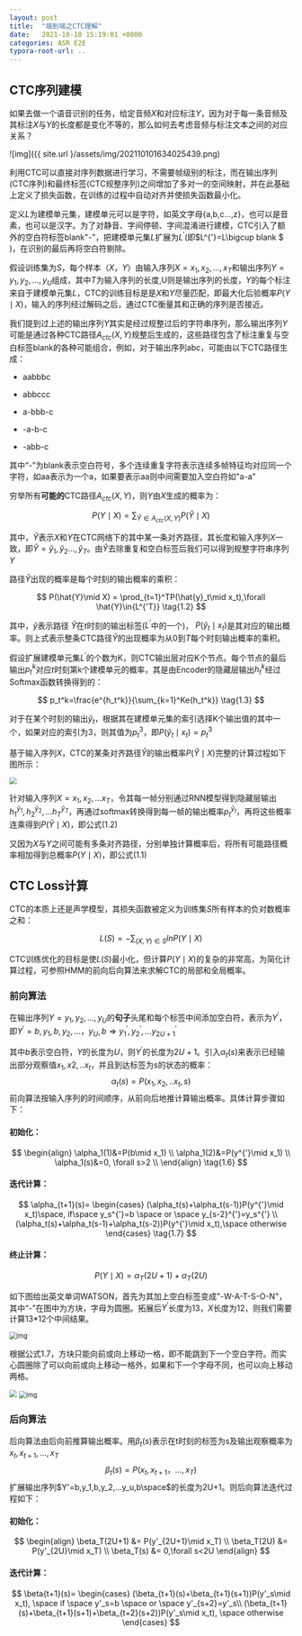 ```yaml
---
layout: post
title:  "端到端之CTC理解"
date:   2021-10-10 15:19:01 +0800
categories: ASR E2E
typora-root-url: ..
---
```


## CTC序列建模

如果去做一个语音识别的任务，给定音频$X$和对应标注$Y$，因为对于每一条音频及其标注$X$与$Y$的长度都是变化不等的，那么如何去考虑音频与标注文本之间的对应关系？

![img]({{ site.url }/assets/img/202110101634025439.png)

利用CTC可以直接对序列数据进行学习，不需要帧级别的标注，而在输出序列(CTC序列)和最终标签(CTC规整序列)之间增加了多对一的空间映射，并在此基础上定义了损失函数，在训练的过程中自动对齐并使损失函数最小化。

定义$L$​​​​​为建模单元集，建模单元可以是字符，如英文字母{a,b,c...,z}，也可以是音素，也可以是汉字。为了对静音、字间停顿、字间混淆进行建模，CTC引入了额外的空白符标签blank"-"，把建模单元集$L$​​​​扩展为$L^{'}$​​​​(即$L^{'}=L\bigcup blank $​​​​​)，在识别的最后再将空白符剔除。

假设训练集为$S$​​​​，每个样本$（X，Y）$​​​​由输入序列$X={x_1,x_2,...,x_T}$​​​​和输出序列$Y=y_1,y_2,...,y_U$​​​​组成，其中$T$​​​​为输入序列的长度,U则是输出序列的长度，$Y$​​​​的每个标注来自于建模单元集$L$​​​​，CTC的训练目标是是$X$​​​​和$Y$​​​​尽量匹配，即最大化后验概率$P(Y\mid X)$​​​​​​，输入的序列经过解码之后，通过CTC衡量其和正确的序列是否接近。

我们提到过上述的输出序列$Y$其实是经过规整过后的字符串序列，那么输出序列$Y$可能是通过各种CTC路径$A_{ctc}(X,Y)$​​​ 规整后生成的，这些路径包含了标注重复与空白标签blank的各种可能组合，例如，对于输出序列abc，可能由以下CTC路径生成：

- aabbbc

- abbccc

- a-bbb-c

- -a-b-c

- -abb-c

其中“-”为blank表示空白符号，多个连续重复字符表示连续多帧特征均对应同一个字符，如aa表示为一个a，如果要表示aa则中间需要加入空白符如"a-a"

穷举所有**可能的**CTC路径$A_{ctc}(X,Y)$​​，则$Y$​​由$X$​​生成的概率为：


$$
P(Y\mid X)=\sum_{\hat{Y}\in A_{ctc}(X,Y)}P(\hat{Y}\mid X) \tag{1.1}
$$


其中，$\hat{Y}$​​表示$X$​​和$Y$​​在CTC网络下的其中某一条对齐路径，其长度和输入序列$X$​​一致，即$\hat{Y}={\hat{y}_1,\hat{y}_2...,\hat{y}_T}$​​。由$\hat{Y}$​​去除重复和空白标签后我们可以得到规整字符串序列$Y$​​

路径$\hat{Y}$出现的概率是每个时刻的输出概率的乘积：


$$
P(\hat{Y}\mid X) = \prod_{t=1}^TP(\hat{y}_t\mid x_t),\forall \hat{Y}\in{L^{'T}} \tag{1.2}
$$




其中，$\hat{y}$​​​表示路径 $\hat{Y}$​​​在$t$​​​时刻的输出标签($L^{’}$​中的一个)， $P(\hat{y}_t\mid x_t)$​是其对应的输出概率。则上式表示整条CTC路径$\hat{Y}$​的出现概率为从$0$​到$T$​每个时刻输出概率的乘积。

假设扩展建模单元集$L^{'}$的个数为K，则CTC输出层对应K个节点。每个节点的最后输出$p_t^{k}$对应$t$时刻第k个建模单元的概率，其是由Encoder的隐藏层输出$h_t^{k}$经过Softmax函数转换得到的：


$$
p_t^k=\frac{e^{h_t^k}}{\sum_{k=1}^Ke{h_t^k}} \tag{1.3}
$$



对于在某个时刻的输出$\hat{y}_t$​ ，根据其在建模单元集的索引选择K个输出值的其中一个，如果对应的索引为3，则其值为$p_t^3$​，即$P(\hat{y}_t\mid x_t)=p_t^3$​​

基于输入序列$X$，CTC的某条对齐路径$\hat{Y}$的输出概率$P(\hat{Y}\mid X)$​​完整的计算过程如下图所示：

<img src="/assets/img/20211012195213.png" style="zoom:80%;" />

针对输入序列$X={x_1,x_2,...x_T}$​​，令其每一帧分别通过RNN模型得到隐藏层输出${h_1^{\hat{y}_1},h_2^{\hat{y}_2},...h_T^{\hat{y}_T}}$​​，再通过softmax转换得到每一帧的输出概率$p_t^{\hat{y}_t}$​​，再将这些概率连乘得到$P(\hat{Y}\mid X)$​​，即公式(1.2)​​

又因为$X$​与$Y$​之间可能有多条对齐路径，分别单独计算概率后，将所有可能路径概率相加得到总概率$P(Y\mid X)$​，即公式(1.1)​​

## CTC Loss计算

CTC的本质上还是声学模型，其损失函数被定义为训练集$S$所有样本的负对数概率之和：

$$
L(S)=-\sum_{(X,Y)\in S}lnP(Y\mid X) \tag{1.4}
$$


CTC训练优化的目标是使$L(S)$最小化，但计算$P(Y\mid X)$的复杂的非常高，为简化计算过程，可参照HMM的前向后向算法来求解CTC的局部和全局概率。

### 前向算法

在输出序列$Y=y_1,y_2,...,y_U$​的**句子**头尾和每个标签中间添加空白符，表示为$Y^{'}$​​，即$Y^{'}={b,y_1,b,y_2,...，y_U,b}\Rightarrow y_1^{'},y_2^{'},...y_{2U+1}^{'}$​ 

其中$b$​表示空白符，$Y$​的长度为$U$​，则$Y^{'}$​的长度为$2U+1$​​。引入$\alpha_t(s)$来表示已经输出部分观察值$x_1,x2,..x_t$，并且到达标签为s的状态的概率：
$$
\alpha_t(s)=P(x_1,x_2,..x_t,s) \tag{1.5}
$$
前向算法按输入序列的时间顺序，从前向后地推计算输出概率。具体计算步骤如下：

#### 初始化：

$$
\begin{align}
\alpha_1(1)&=P(b\mid x_1) \\
\alpha_1(2)&=P(y^{'}\mid x_1) \\        
\alpha_1(s)&=0, \forall s>2   \\
\end{align}
\tag{1.6}
$$

#### 迭代计算：

$$
\alpha_{t+1}(s)=
\begin{cases}
(\alpha_t(s)+\alpha_t(s-1))P(y^{'}\mid x_t)\space, if\space y_s^{'}=b \space or \space y_{s-2}^{'}=y_s^{'} \\
(\alpha_t(s)+\alpha_t(s-1)+\alpha_t(s-2))P(y^{'}\mid x_t),\space otherwise
\end{cases} \tag{1.7}
$$

#### 终止计算：

$$
P(Y\mid X)=\alpha_T(2U+1)+\alpha_T(2U)  \tag{1.8}
$$

如下图给出英文单词WATSON，首先为其加上空白标签变成"-W-A-T-S-O-N"，其中“-”在图中为方块，字母为圆圈。拓展后$Y^{'}$长度为13，$X$​长度为12，则我们需要计算13*12个中间结果。

<img src="/assets/img/20211013153423.png" alt="img" style="zoom:80%;" />

根据公式1.7，方块只能向前或向上移动一格，即不能跳到下一个空白字符。而实心圆圈除了可以向前或向上移动一格外，如果和下一个字母不同，也可以向上移动两格。

<img src="/assets/img/20211013153559.png" style="zoom:83%;" />

<img src="/assets/img/20211013153622.png" alt="img" style="zoom:80%;" />

### 后向算法

后向算法由后向前推算输出概率。用$\beta_t(s)$表示在t时刻的标签为s及输出观察概率为$x_t,x_{t+1},...,x_T$
$$
\beta_t(s)=P(x_t,x_{t+1}，...,x_T) \tag{1.9}
$$
扩展输出序列$Y'=b,y_1,b,y_2,...y_u,b\space$的长度为2U+1。则后向算法迭代过程如下：

#### 初始化：

$$
\begin{align}
\beta_T(2U+1) &= P(y'_{2U+1}\mid x_T) \\
\beta_T(2U) &= P(y'_{2U}\mid x_T) \\
\beta_T(s) &= 0,\forall s<2U 
\end{align}
$$

#### 迭代计算：

$$
\beta{t+1}(s)=
\begin{cases}
(\beta_{t+1}(s)+\beta_{t+1}(s+1))P(y'_s\mid x_t), \space if \space y'_s=b \space or \space y'_{s+2}=y'_s\\
(\beta_{t+1}(s)+\beta_{t+1}(s+1)+\beta_{t+2}(s+2))P(y'_s\mid x_t), \space otherwise
\end{cases}
$$


